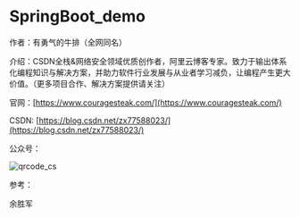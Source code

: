 # SpringBoot_demo
作者：有勇气的牛排（全网同名）

介绍：CSDN全栈&网络安全领域优质创作者，阿里云博客专家。致力于输出体系化编程知识与解决方案，并助力软件行业发展与从业者学习减负，让编程产生更大价值。（更多项目合作、解决方案提供请关注）

官网：[https://www.couragesteak.com/](https://www.couragesteak.com/)

CSDN: [https://blog.csdn.net/zx77588023/](https://blog.csdn.net/zx77588023/)

公众号：

![qrcode_cs](E:\java\SpringBoot_demo\assets\qrcode_cs.jpg)







参考：

余胜军
